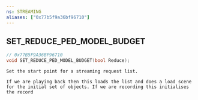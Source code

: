 ```yaml
---
ns: STREAMING
aliases: ["0x77b5f9a36bf96710"]
---
```

## SET_REDUCE_PED_MODEL_BUDGET

```c
// 0x77B5F9A36BF96710
void SET_REDUCE_PED_MODEL_BUDGET(bool Reduce);
```

```
Set the start point for a streaming request list.

If we are playing back then this loads the list and does a load scene for the initial set of objects. If we are recording this initialises the record
```
